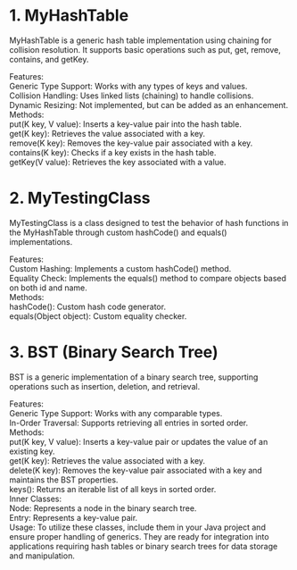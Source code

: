 # 1. MyHashTable <br>
MyHashTable is a generic hash table implementation using chaining for collision resolution. It supports basic operations such as put, get, remove, contains, and getKey.

Features:<br>
Generic Type Support: Works with any types of keys and values.<br>
Collision Handling: Uses linked lists (chaining) to handle collisions.<br>
Dynamic Resizing: Not implemented, but can be added as an enhancement.<br>
Methods:<br>
put(K key, V value): Inserts a key-value pair into the hash table.<br>
get(K key): Retrieves the value associated with a key.<br>
remove(K key): Removes the key-value pair associated with a key.<br>
contains(K key): Checks if a key exists in the hash table.<br>
getKey(V value): Retrieves the key associated with a value.<br>

# 2. MyTestingClass<br>
MyTestingClass is a class designed to test the behavior of hash functions in the MyHashTable through custom hashCode() and equals() implementations.<br>

Features:<br>
Custom Hashing: Implements a custom hashCode() method.<br>
Equality Check: Implements the equals() method to compare objects based on both id and name.<br>
Methods:<br>
hashCode(): Custom hash code generator.<br>
equals(Object object): Custom equality checker.<br>

# 3. BST (Binary Search Tree)<br>
BST is a generic implementation of a binary search tree, supporting operations such as insertion, deletion, and retrieval.<br>

Features:<br>
Generic Type Support: Works with any comparable types.<br>
In-Order Traversal: Supports retrieving all entries in sorted order.<br>
Methods:<br>
put(K key, V value): Inserts a key-value pair or updates the value of an existing key.<br>
get(K key): Retrieves the value associated with a key.<br>
delete(K key): Removes the key-value pair associated with a key and maintains the BST properties.<br>
keys(): Returns an iterable list of all keys in sorted order.<br>
Inner Classes:<br>
Node: Represents a node in the binary search tree.<br>
Entry: Represents a key-value pair.<br>
Usage:
To utilize these classes, include them in your Java project and ensure proper handling of generics. They are ready for integration into applications requiring hash tables or binary search trees for data storage and manipulation.<br>

